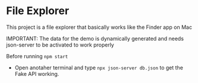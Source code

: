 # File Explorer

This project is a file explorer that basically works like the Finder app on Mac

IMPORTANT: The data for the demo is dynamically generated and needs json-server to be activated to work properly

Before running `npm start`

- Open anotaher terminal and type `npx json-server db.json` to get the Fake API working.
